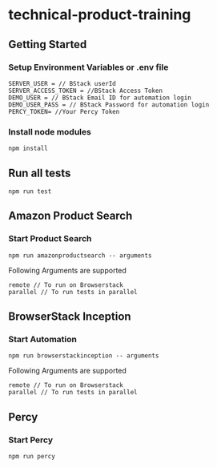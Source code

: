 # technical-product-training

## Getting Started

### Setup Environment Variables or .env file

```
SERVER_USER = // BStack userId
SERVER_ACCESS_TOKEN = //BStack Access Token
DEMO_USER = // BStack Email ID for automation login
DEMO_USER_PASS = // BStack Password for automation login
PERCY_TOKEN= //Your Percy Token
```
### Install node modules

```
npm install
```

## Run all tests

```
npm run test
```

## Amazon Product Search

### Start Product Search
```
npm run amazonproductsearch -- arguments
```

Following  Arguments are supported
```
remote // To run on Browserstack
parallel // To run tests in parallel
```

## BrowserStack Inception

### Start Automation

```
npm run browserstackinception -- arguments
```
Following  Arguments are supported
```
remote // To run on Browserstack
parallel // To run tests in parallel
```

## Percy

### Start Percy

```
npm run percy
```